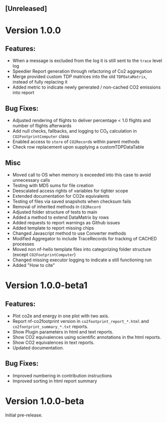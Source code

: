 ## [Unreleased]

# Version 1.0.0
## Features:
- When a message is excluded from the log it is still sent to the `trace` level log
- Speedier Report generation through refactoring of Co2 aggregation
- Merge provided custom TDP matrices into the old `TDPDataMatrix`, instead of fully replacing it
- Added metric to indicate newly generated / non-cached CO2 emissions into report

## Bug Fixes:
- Adjusted rendering of flights to deliver percentage < 1.0 flights and number of flights afterwards
- Add null checks, fallbacks, and logging to CO₂ calculation in `CO2FootprintComputer` class 
- Enabled access to `store` of `CO2Record`s within parent methods
- Check row replacement upon supplying a customTDPDataTable

## Misc
- Moved call to OS when memory is exceeded into this case to avoid unnecessary calls
- Testing with MD5 sums for file creation
- Deescalated access rights of variables for tighter scope
- Extended documentation for CO2e equivalents
- Testing of files via saved snapshots when checksum fails
- Removal of inherited methods in `CO2Record`
- Adjusted folder structure of tests to main
- Added a method to extend DataMatrix by rows
- Added requests to report warnings as Github issues
- Added template to report missing chips
- Changed Javascript method to use Converter methods
- Modified Aggregator to include TraceRecords for tracking of CACHED processes
- Moved non nf-hello template files into categorizing folder structure (except `CO2FootprintComputer`)
- Changed missing executor logging to indicate a still functioning run
- Added "How to cite"

# Version 1.0.0-beta1
## Features:
- Plot co2e and energy in one plot with two axis.
- Report nf-co2footprint version in `co2footprint_report_*.html` and `co2footprint_summary_*.txt` reports.
- Show Plugin parameters in html and text reports.
- Show CO2 equivalences using scientific annotations in the html reports.
- Show CO2 equivalences in text reports.
- Updated documentation.

## Bug Fixes:
- Improved numbering in contribution instructions
- Improved sorting in html report summary

# Version 1.0.0-beta

Initial pre-release.
